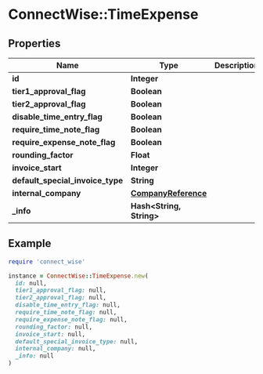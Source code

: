 # ConnectWise::TimeExpense

## Properties

| Name | Type | Description | Notes |
| ---- | ---- | ----------- | ----- |
| **id** | **Integer** |  | [optional] |
| **tier1_approval_flag** | **Boolean** |  | [optional] |
| **tier2_approval_flag** | **Boolean** |  | [optional] |
| **disable_time_entry_flag** | **Boolean** |  | [optional] |
| **require_time_note_flag** | **Boolean** |  | [optional] |
| **require_expense_note_flag** | **Boolean** |  | [optional] |
| **rounding_factor** | **Float** |  | [optional] |
| **invoice_start** | **Integer** |  | [optional] |
| **default_special_invoice_type** | **String** |  | [optional] |
| **internal_company** | [**CompanyReference**](CompanyReference.md) |  | [optional] |
| **_info** | **Hash&lt;String, String&gt;** |  | [optional] |

## Example

```ruby
require 'connect_wise'

instance = ConnectWise::TimeExpense.new(
  id: null,
  tier1_approval_flag: null,
  tier2_approval_flag: null,
  disable_time_entry_flag: null,
  require_time_note_flag: null,
  require_expense_note_flag: null,
  rounding_factor: null,
  invoice_start: null,
  default_special_invoice_type: null,
  internal_company: null,
  _info: null
)
```

